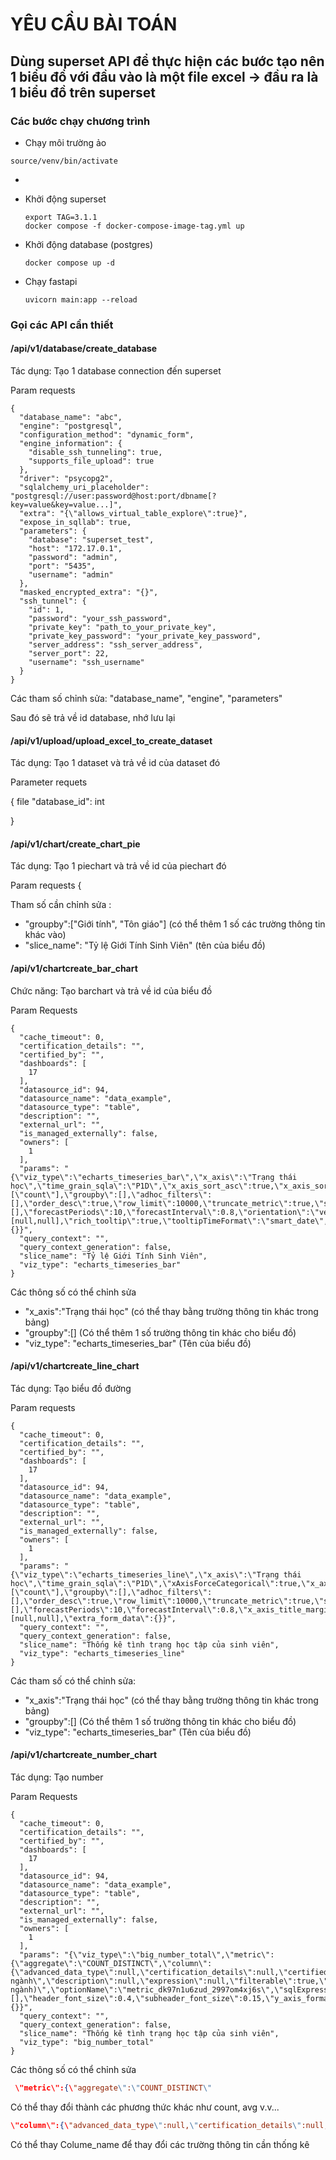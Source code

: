 # YÊU CẦU BÀI TOÁN

## Dùng superset API để thực hiện các bước tạo nên 1 biểu đồ với đầu vào là một file excel -> đầu ra là 1 biểu đồ trên superset

### Các bước chạy chương trình

* Chạy môi trường ảo

```
source/venv/bin/activate
```

* 
* Khởi động superset

  ```
  export TAG=3.1.1
  docker compose -f docker-compose-image-tag.yml up
  ```
* Khởi động database (postgres)

  ```
  docker compose up -d
  ```
* Chạy fastapi

  ```
  uvicorn main:app --reload
  ```

### Gọi các API cần thiết 

#### /api/v1/database/create_database 

Tác dụng: Tạo 1 database connection đến superset 

Param requests 

```
{
  "database_name": "abc",
  "engine": "postgresql",
  "configuration_method": "dynamic_form",
  "engine_information": {
    "disable_ssh_tunneling": true,
    "supports_file_upload": true
  },
  "driver": "psycopg2",
  "sqlalchemy_uri_placeholder": "postgresql://user:password@host:port/dbname[?key=value&key=value...]",
  "extra": "{\"allows_virtual_table_explore\":true}",
  "expose_in_sqllab": true,
  "parameters": {
    "database": "superset_test",
    "host": "172.17.0.1",
    "password": "admin",
    "port": "5435",
    "username": "admin"
  },
  "masked_encrypted_extra": "{}",
  "ssh_tunnel": {
    "id": 1,
    "password": "your_ssh_password",
    "private_key": "path_to_your_private_key",
    "private_key_password": "your_private_key_password",
    "server_address": "ssh_server_address",
    "server_port": 22,
    "username": "ssh_username"
  }
}
```


Các tham số chỉnh sửa: "database_name", "engine", "parameters"

Sau đó sẽ trả về id database, nhớ lưu lại 

#### /api/v1/upload/upload_excel_to_create_dataset

Tác dụng: Tạo 1 dataset và trả về id của dataset đó 

Parameter requets


{
	file
"database_id": int

}


#### /api/v1/chart/create_chart_pie

Tác dụng: Tạo 1 piechart và trả về id của piechart đó 

Param requests {

Tham số cần chỉnh sửa :

* \"groupby\":[\"Giới tính\", \"Tôn giáo\"] (có thể thêm 1 số các trường thông tin khác vào)
* "slice_name": "Tỷ lệ Giới Tính Sinh Viên" (tên của biểu đồ)

#### /api/v1/chartcreate_bar_chart

Chức năng: Tạo barchart và trả về id của biểu đồ 

Param Requests

```
{
  "cache_timeout": 0,
  "certification_details": "",
  "certified_by": "",
  "dashboards": [
    17
  ],
  "datasource_id": 94,
  "datasource_name": "data_example",
  "datasource_type": "table",
  "description": "",
  "external_url": "",
  "is_managed_externally": false,
  "owners": [
    1
  ],
  "params": "{\"viz_type\":\"echarts_timeseries_bar\",\"x_axis\":\"Trạng thái học\",\"time_grain_sqla\":\"P1D\",\"x_axis_sort_asc\":true,\"x_axis_sort_series\":\"name\",\"x_axis_sort_series_ascending\":true,\"metrics\":[\"count\"],\"groupby\":[],\"adhoc_filters\":[],\"order_desc\":true,\"row_limit\":10000,\"truncate_metric\":true,\"show_empty_columns\":true,\"comparison_type\":\"values\",\"annotation_layers\":[],\"forecastPeriods\":10,\"forecastInterval\":0.8,\"orientation\":\"vertical\",\"x_axis_title_margin\":15,\"y_axis_title_margin\":15,\"y_axis_title_position\":\"Left\",\"sort_series_type\":\"sum\",\"color_scheme\":\"supersetColors\",\"only_total\":true,\"show_legend\":true,\"legendType\":\"scroll\",\"legendOrientation\":\"top\",\"x_axis_time_format\":\"smart_date\",\"y_axis_format\":\"SMART_NUMBER\",\"truncateXAxis\":true,\"y_axis_bounds\":[null,null],\"rich_tooltip\":true,\"tooltipTimeFormat\":\"smart_date\",\"extra_form_data\":{}}",
  "query_context": "",
  "query_context_generation": false,
  "slice_name": "Tỷ lệ Giới Tính Sinh Viên",
  "viz_type": "echarts_timeseries_bar"
}
```

Các thông số có thể chỉnh sửa 

* \"x_axis\":\"Trạng thái học\" (có thể thay bằng trường thông tin khác trong bảng)
* \"groupby\":[] (Có thể thêm 1 số trường thông tin khác cho biểu đồ)
* "viz_type": "echarts_timeseries_bar" (Tên của biểu đồ)

#### /api/v1/chartcreate_line_chart

Tác dụng: Tạo biểu đồ đường

Param requests

```
{
  "cache_timeout": 0,
  "certification_details": "",
  "certified_by": "",
  "dashboards": [
    17
  ],
  "datasource_id": 94,
  "datasource_name": "data_example",
  "datasource_type": "table",
  "description": "",
  "external_url": "",
  "is_managed_externally": false,
  "owners": [
    1
  ],
  "params": "{\"viz_type\":\"echarts_timeseries_line\",\"x_axis\":\"Trạng thái học\",\"time_grain_sqla\":\"P1D\",\"xAxisForceCategorical\":true,\"x_axis_sort\":\"count\",\"x_axis_sort_asc\":true,\"x_axis_sort_series\":\"name\",\"x_axis_sort_series_ascending\":true,\"metrics\":[\"count\"],\"groupby\":[],\"adhoc_filters\":[],\"order_desc\":true,\"row_limit\":10000,\"truncate_metric\":true,\"show_empty_columns\":true,\"comparison_type\":\"values\",\"annotation_layers\":[],\"forecastPeriods\":10,\"forecastInterval\":0.8,\"x_axis_title_margin\":15,\"y_axis_title_margin\":15,\"y_axis_title_position\":\"Left\",\"sort_series_type\":\"sum\",\"color_scheme\":\"supersetColors\",\"seriesType\":\"line\",\"only_total\":true,\"opacity\":0.2,\"markerSize\":6,\"show_legend\":true,\"legendType\":\"scroll\",\"legendOrientation\":\"top\",\"x_axis_time_format\":\"smart_date\",\"rich_tooltip\":true,\"tooltipTimeFormat\":\"smart_date\",\"y_axis_format\":\"SMART_NUMBER\",\"truncateXAxis\":true,\"y_axis_bounds\":[null,null],\"extra_form_data\":{}}",
  "query_context": "",
  "query_context_generation": false,
  "slice_name": "Thống kê tình trạng học tập của sinh viên",
  "viz_type": "echarts_timeseries_line"
}

```

Các tham số có thể chỉnh sửa: 

* "x_axis\":\"Trạng thái học\" (có thể thay bằng trường thông tin khác trong bảng)
* \"groupby\":[] (Có thể thêm 1 số trường thông tin khác cho biểu đồ)
* "viz_type": "echarts_timeseries_bar" (Tên của biểu đồ)

#### /api/v1/chartcreate_number_chart

Tác dụng: Tạo number

Param Requests

```
{
  "cache_timeout": 0,
  "certification_details": "",
  "certified_by": "",
  "dashboards": [
    17
  ],
  "datasource_id": 94,
  "datasource_name": "data_example",
  "datasource_type": "table",
  "description": "",
  "external_url": "",
  "is_managed_externally": false,
  "owners": [
    1
  ],
  "params": "{\"viz_type\":\"big_number_total\",\"metric\":{\"aggregate\":\"COUNT_DISTINCT\",\"column\":{\"advanced_data_type\":null,\"certification_details\":null,\"certified_by\":null,\"column_name\":\"Mã ngành\",\"description\":null,\"expression\":null,\"filterable\":true,\"groupby\":true,\"id\":1861,\"is_certified\":false,\"is_dttm\":false,\"python_date_format\":null,\"type\":\"STRING\",\"type_generic\":1,\"verbose_name\":null,\"warning_markdown\":null},\"datasourceWarning\":false,\"expressionType\":\"SIMPLE\",\"hasCustomLabel\":false,\"label\":\"COUNT_DISTINCT(Mã ngành)\",\"optionName\":\"metric_dk97n1u6zud_2997om4xj6s\",\"sqlExpression\":null},\"adhoc_filters\":[],\"header_font_size\":0.4,\"subheader_font_size\":0.15,\"y_axis_format\":\"SMART_NUMBER\",\"time_format\":\"smart_date\",\"extra_form_data\":{}}",
  "query_context": "",
  "query_context_generation": false,
  "slice_name": "Thống kê tình trạng học tập của sinh viên",
  "viz_type": "big_number_total"
}

```

Các thông số có thể chỉnh sửa 


```json
 \"metric\":{\"aggregate\":\"COUNT_DISTINCT\"
```

Có thể thay đổi thành các phương thức khác như count, avg v.v...

```json
\"column\":{\"advanced_data_type\":null,\"certification_details\":null,\"certified_by\":null,\"column_name\":\"Mã ngành\",\"description\":null,\"expression\":null,\"filterable\":true,\"groupby\":true,\"id\":1861,\"is_certified\":false,\"is_dttm\":false,\"python_date_format\":null,\"type\":\"STRING\",\"type_generic\":1,\"verbose_name\":null,\"warning_markdown\":null},\"datasourceWarning\":false,\"expressionType\":\"SIMPLE\",\"hasCustomLabel\":false,\"label\":\"COUNT_DISTINCT(Mã ngành)\",\"optionName\":\"metric_dk97n1u6zud_2997om4xj6s\",\"sqlExpression\":null},
```

Có thể thay Colume_name để thay đổi các trường thông tin cần thống kê
